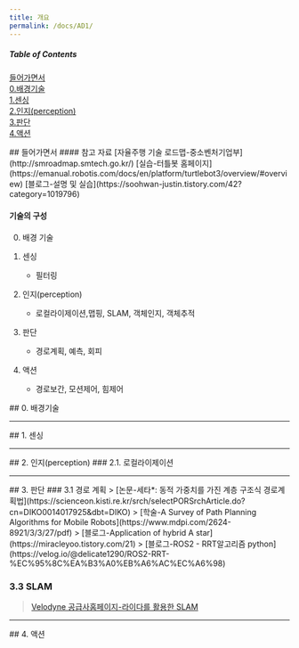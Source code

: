 ```yaml
---
title: 개요
permalink: /docs/AD1/
---
```


##### Table of Contents  
[들어가면서](#intro)  
[0.배경기술](#baseTech)  
[1.센싱](#sensing)  
[2.인지(perception)](#perception)  
[3.판단](#decision)  
[4.액션](#action)  

<a name="intro" />  
## 들어가면서  
#### 참고 자료  
[자율주행 기술 로드맵-중소벤처기업부](http://smroadmap.smtech.go.kr/)  
[실습-터틀봇 홈페이지](https://emanual.robotis.com/docs/en/platform/turtlebot3/overview/#overview)  
[블로그-설명 및 실습](https://soohwan-justin.tistory.com/42?category=1019796)  

#### 기술의 구성  
0. 배경 기술  

1. 센싱  
    - 필터링
2. 인지(perception)  
    - 로컬라이제이션,맵핑, SLAM, 객체인지, 객체추적
3. 판단  
    - 경로계획, 예측, 회피  
4. 액션  
    - 경로보간, 모션제어, 힘제어  

<a name="baseTech" />  
## 0. 배경기술  

-----  
<a name="sensing" />  
## 1. 센싱

-----  
<a name="perception" />  
## 2. 인지(perception)  
### 2.1. 로컬라이제이션  


-----  
<a name="decision" />  
## 3. 판단  
### 3.1 경로 계획  
> [논문-세타*: 동적 가중치를 가진 계층 구조식 경로계획법](https://scienceon.kisti.re.kr/srch/selectPORSrchArticle.do?cn=DIKO0014017925&dbt=DIKO)  
> [학술-A Survey of Path Planning Algorithms for Mobile Robots](https://www.mdpi.com/2624-8921/3/3/27/pdf)  
> [블로그-Application of hybrid A star](https://miracleyoo.tistory.com/21)  
> [블로그-ROS2 - RRT알고리즘 python](https://velog.io/@delicate1290/ROS2-RRT-%EC%95%8C%EA%B3%A0%EB%A6%AC%EC%A6%98)  


### 3.3 SLAM  
> [Velodyne 공급사홈페이지-라이다를 활용한 SLAM](http://www.lumisol.co.kr/sub/reference/lidar.asp?mode=view&bid=4&s_type=&s_keyword=&s_cate=&idx=212&page=1)  

-----  
<a name="action" />  
## 4. 액션

